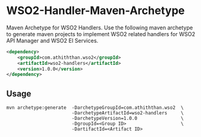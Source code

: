 # WSO2-Handler-Maven-Archetype <!-- omit in toc -->

Maven Archetype for WSO2 Handlers. Use the following maven archetype to generate maven projects to implement WSO2 related handlers for WSO2 API Manager and WSO2 EI Services.

```xml
<dependency>
    <groupId>com.athiththan.wso2</groupId>
    <artifactId>wso2-handlers</artifactId>
    <version>1.0.0</version>
</dependency>
```

## Usage

```shell
mvn archetype:generate  -DarchetypeGroupId=com.athiththan.wso2  \
                        -DarchetypeArtifactId=wso2-handlers     \
                        -DarchetypeVersion=1.0.0                \
                        -DgroupId=<Group ID>                    \
                        -DartifactId=<Artifact ID>
```
